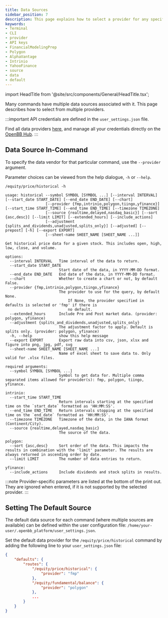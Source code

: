 ```yaml
---
title: Data Sources
sidebar_position: 7
description: This page explains how to select a provider for any specific command, and set a default source for a route.
keywords:
- Terminal
- CLI
- provider
- API keys
- FinancialModelingPrep
- Polygon
- AlphaVantage
- Intrinio
- YahooFinance
- source
- data
- default
---
```


import HeadTitle from '@site/src/components/General/HeadTitle.tsx';

<HeadTitle title="Data Sources | OpenBB CLI Docs" />

Many commands have multiple data sources associated with it. This page describes how to select from multiple providers.

:::important
API credentials are defined in the `user_settings.json` file.

Find all data providers [here](/platform/extensions/data_extensions), and manage all your credentials directly on the [OpenBB Hub](https://my.openbb.co/app/platform/credentials).
:::

## Data Source In-Command

To specify the data vendor for that particular command, use the `--provider` argument.

Parameter choices can be viewed from the help dialogue, `-h` or `--help`.

```console
/equity/price/historical -h
```

```console
usage: historical --symbol SYMBOL [SYMBOL ...] [--interval INTERVAL] [--start_date START_DATE] [--end_date END_DATE] [--chart]
                  [--provider {fmp,intrinio,polygon,tiingo,yfinance}] [--start_time START_TIME] [--end_time END_TIME] [--timezone TIMEZONE]
                  [--source {realtime,delayed,nasdaq_basic}] [--sort {asc,desc}] [--limit LIMIT] [--extended_hours] [--include_actions]
                  [--adjustment {splits_and_dividends,unadjusted,splits_only}] [--adjusted] [--prepost] [-h] [--export EXPORT]
                  [--sheet-name SHEET_NAME [SHEET_NAME ...]]

Get historical price data for a given stock. This includes open, high, low, close, and volume.

options:
  --interval INTERVAL   Time interval of the data to return.
  --start_date START_DATE
                        Start date of the data, in YYYY-MM-DD format.
  --end_date END_DATE   End date of the data, in YYYY-MM-DD format.
  --chart               Whether to create a chart or not, by default False.
  --provider {fmp,intrinio,polygon,tiingo,yfinance}
                        The provider to use for the query, by default None.
                            If None, the provider specified in defaults is selected or 'fmp' if there is
                            no default.
  --extended_hours      Include Pre and Post market data. (provider: polygon, yfinance)
  --adjustment {splits_and_dividends,unadjusted,splits_only}
                        The adjustment factor to apply. Default is splits only. (provider: polygon, yfinance)
  -h, --help            show this help message
  --export EXPORT       Export raw data into csv, json, xlsx and figure into png, jpg, pdf, svg
  --sheet-name SHEET_NAME [SHEET_NAME ...]
                        Name of excel sheet to save data to. Only valid for .xlsx files.

required arguments:
  --symbol SYMBOL [SYMBOL ...]
                        Symbol to get data for. Multiple comma separated items allowed for provider(s): fmp, polygon, tiingo, yfinance.

intrinio:
  --start_time START_TIME
                        Return intervals starting at the specified time on the `start_date` formatted as 'HH:MM:SS'.
  --end_time END_TIME   Return intervals stopping at the specified time on the `end_date` formatted as 'HH:MM:SS'.
  --timezone TIMEZONE   Timezone of the data, in the IANA format (Continent/City).
  --source {realtime,delayed,nasdaq_basic}
                        The source of the data.

polygon:
  --sort {asc,desc}     Sort order of the data. This impacts the results in combination with the 'limit' parameter. The results are always returned in ascending order by date.
  --limit LIMIT         The number of data entries to return.

yfinance:
  --include_actions     Include dividends and stock splits in results.
```

:::note
Provider-specific parameters are listed at the bottom of the print out. They are ignored when entered, if it is not supported by the selected provider.
:::

## Setting The Default Source

The default data source for each command (where multiple sources are available) can be defined within the user configuration file: `/home/your-user/.openbb_platform/user_settings.json`.

Set the default data provider for the `/equity/price/historical` command by adding the following line to your `user_settings.json` file:

```json
{
    "defaults": {
        "routes": {
            "/equity/price/historical": {
                "provider": "fmp"
            },
            "/equity/fundamental/balance": {
                "provider": "polygon"
            },
            ...
        }
    }
}
```
